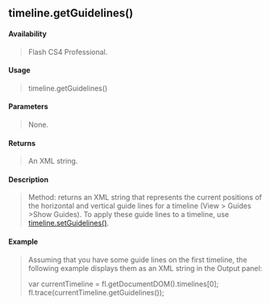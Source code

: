 ## timeline.getGuidelines()

#### Availability

> Flash CS4 Professional.

#### Usage

> timeline.getGuidelines()

#### Parameters

> None.

#### Returns

> An XML string.

#### Description

> Method: returns an XML string that represents the current positions of the horizontal and vertical guide lines for a timeline (View \> Guides \>Show Guides). To apply these guide lines to a timeline, use [timeline.setGuidelines()](#_bookmark1080).

#### Example

> Assuming that you have some guide lines on the first timeline, the following example displays them as an XML string in the Output panel:
>
> var currentTimeline = fl.getDocumentDOM().timelines\[0\]; fl.trace(currentTimeline.getGuidelines());
